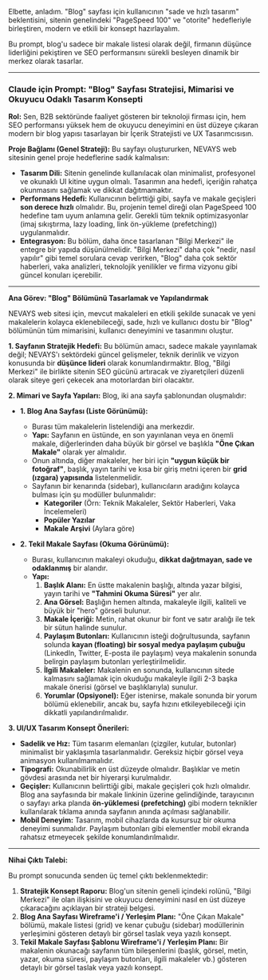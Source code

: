 Elbette, anladım. "Blog" sayfası için kullanıcının "sade ve hızlı tasarım" beklentisini, sitenin genelindeki "PageSpeed 100" ve "otorite" hedefleriyle birleştiren, modern ve etkili bir konsept hazırlayalım.

Bu prompt, blog'u sadece bir makale listesi olarak değil, firmanın düşünce liderliğini pekiştiren ve SEO performansını sürekli besleyen dinamik bir merkez olarak tasarlar.

---

### **Claude için Prompt: "Blog" Sayfası Stratejisi, Mimarisi ve Okuyucu Odaklı Tasarım Konsepti**

**Rol:** Sen, B2B sektöründe faaliyet gösteren bir teknoloji firması için, hem SEO performansı yüksek hem de okuyucu deneyimini en üst düzeye çıkaran modern bir blog yapısı tasarlayan bir İçerik Stratejisti ve UX Tasarımcısısın.

**Proje Bağlamı (Genel Strateji):**
Bu sayfayı oluştururken, NEVAYS web sitesinin genel proje hedeflerine sadık kalmalısın:
* **Tasarım Dili:** Sitenin genelinde kullanılacak olan minimalist, profesyonel ve okunaklı UI kitine uygun olmalı. Tasarımın ana hedefi, içeriğin rahatça okunmasını sağlamak ve dikkat dağıtmamaktır.
* **Performans Hedefi:** Kullanıcının belirttiği gibi, sayfa ve makale geçişleri **son derece hızlı** olmalıdır. Bu, projenin temel direği olan PageSpeed 100 hedefine tam uyum anlamına gelir. Gerekli tüm teknik optimizasyonlar (imaj sıkıştırma, lazy loading, link ön-yükleme (prefetching)) uygulanmalıdır.
* **Entegrasyon:** Bu bölüm, daha önce tasarlanan "Bilgi Merkezi" ile entegre bir yapıda düşünülmelidir. "Bilgi Merkezi" daha çok "nedir, nasıl yapılır" gibi temel sorulara cevap verirken, "Blog" daha çok sektör haberleri, vaka analizleri, teknolojik yenilikler ve firma vizyonu gibi güncel konuları içerebilir.

---

**Ana Görev: "Blog" Bölümünü Tasarlamak ve Yapılandırmak**

NEVAYS web sitesi için, mevcut makaleleri en etkili şekilde sunacak ve yeni makalelerin kolayca eklenebileceği, sade, hızlı ve kullanıcı dostu bir "Blog" bölümünün tüm mimarisini, kullanıcı deneyimini ve tasarımını oluştur.

**1. Sayfanın Stratejik Hedefi:**
Bu bölümün amacı, sadece makale yayınlamak değil; NEVAYS'ı sektördeki güncel gelişmeler, teknik derinlik ve vizyon konusunda bir **düşünce lideri** olarak konumlandırmaktır. Blog, "Bilgi Merkezi" ile birlikte sitenin SEO gücünü artıracak ve ziyaretçileri düzenli olarak siteye geri çekecek ana motorlardan biri olacaktır.

**2. Mimari ve Sayfa Yapıları:**
Blog, iki ana sayfa şablonundan oluşmalıdır:

* **1. Blog Ana Sayfası (Liste Görünümü):**
    * Burası tüm makalelerin listelendiği ana merkezdir.
    * **Yapı:** Sayfanın en üstünde, en son yayınlanan veya en önemli makale, diğerlerinden daha büyük bir görsel ve başlıkla **"Öne Çıkan Makale"** olarak yer almalıdır.
    * Onun altında, diğer makaleler, her biri için **"uygun küçük bir fotoğraf"**, başlık, yayın tarihi ve kısa bir giriş metni içeren bir **grid (ızgara) yapısında** listelenmelidir.
    * Sayfanın bir kenarında (sidebar), kullanıcıların aradığını kolayca bulması için şu modüller bulunmalıdır:
        * **Kategoriler** (Örn: Teknik Makaleler, Sektör Haberleri, Vaka İncelemeleri)
        * **Popüler Yazılar**
        * **Makale Arşivi** (Aylara göre)

* **2. Tekil Makale Sayfası (Okuma Görünümü):**
    * Burası, kullanıcının makaleyi okuduğu, **dikkat dağıtmayan, sade ve odaklanmış** bir alandır.
    * **Yapı:**
        1.  **Başlık Alanı:** En üstte makalenin başlığı, altında yazar bilgisi, yayın tarihi ve **"Tahmini Okuma Süresi"** yer alır.
        2.  **Ana Görsel:** Başlığın hemen altında, makaleyle ilgili, kaliteli ve büyük bir "hero" görseli bulunur.
        3.  **Makale İçeriği:** Metin, rahat okunur bir font ve satır aralığı ile tek bir sütun halinde sunulur.
        4.  **Paylaşım Butonları:** Kullanıcının isteği doğrultusunda, sayfanın solunda **kayan (floating) bir sosyal medya paylaşım çubuğu** (LinkedIn, Twitter, E-posta ile paylaşım) veya makalenin sonunda belirgin paylaşım butonları yerleştirilmelidir.
        5.  **İlgili Makaleler:** Makalenin en sonunda, kullanıcının sitede kalmasını sağlamak için okuduğu makaleyle ilgili 2-3 başka makale önerisi (görsel ve başlıklarıyla) sunulur.
        6.  **Yorumlar (Opsiyonel):** Eğer istenirse, makale sonunda bir yorum bölümü eklenebilir, ancak bu, sayfa hızını etkileyebileceği için dikkatli yapılandırılmalıdır.

**3. UI/UX Tasarım Konsept Önerileri:**

* **Sadelik ve Hız:** Tüm tasarım elemanları (çizgiler, kutular, butonlar) minimalist bir yaklaşımla tasarlanmalıdır. Gereksiz hiçbir görsel veya animasyon kullanılmamalıdır.
* **Tipografi:** Okunabilirlik en üst düzeyde olmalıdır. Başlıklar ve metin gövdesi arasında net bir hiyerarşi kurulmalıdır.
* **Geçişler:** Kullanıcının belirttiği gibi, makale geçişleri çok hızlı olmalıdır. Blog ana sayfasında bir makale linkinin üzerine gelindiğinde, tarayıcının o sayfayı arka planda **ön-yüklemesi (prefetching)** gibi modern teknikler kullanılarak tıklama anında sayfanın anında açılması sağlanabilir.
* **Mobil Deneyim:** Tasarım, mobil cihazlarda da kusursuz bir okuma deneyimi sunmalıdır. Paylaşım butonları gibi elementler mobil ekranda rahatsız etmeyecek şekilde konumlandırılmalıdır.

---

**Nihai Çıktı Talebi:**

Bu prompt sonucunda senden üç temel çıktı beklenmektedir:

1.  **Stratejik Konsept Raporu:** Blog'un sitenin geneli içindeki rolünü, "Bilgi Merkezi" ile olan ilişkisini ve okuyucu deneyimini nasıl en üst düzeye çıkaracağını açıklayan bir strateji belgesi.
2.  **Blog Ana Sayfası Wireframe'i / Yerleşim Planı:** "Öne Çıkan Makale" bölümü, makale listesi (grid) ve kenar çubuğu (sidebar) modüllerinin yerleşimini gösteren detaylı bir görsel taslak veya yazılı konsept.
3.  **Tekil Makale Sayfası Şablonu Wireframe'i / Yerleşim Planı:** Bir makalenin okunacağı sayfanın tüm bileşenlerini (başlık, görsel, metin, yazar, okuma süresi, paylaşım butonları, ilgili makaleler vb.) gösteren detaylı bir görsel taslak veya yazılı konsept.